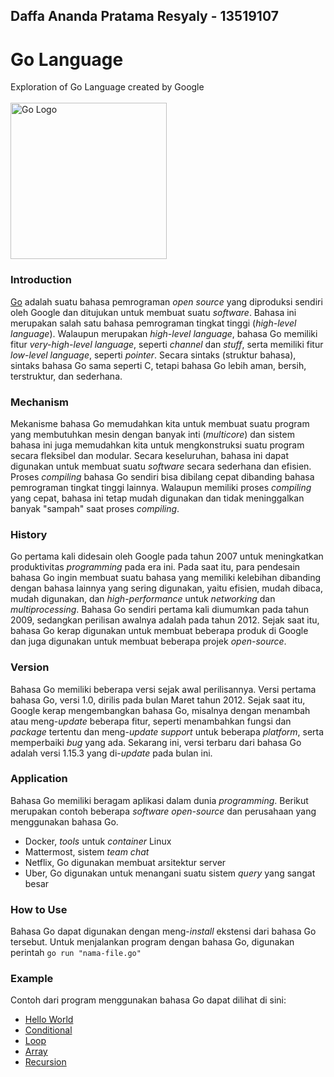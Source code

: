 ## Daffa Ananda Pratama Resyaly - 13519107
# Go Language
Exploration of Go Language created by Google
<br />
<br />
<img align="center" alt="Go Logo" width="250px" src="https://upload.wikimedia.org/wikipedia/commons/0/05/Go_Logo_Blue.svg" />

### Introduction
[Go](https://golang.org) adalah suatu bahasa pemrograman *open source* yang diproduksi sendiri oleh Google dan ditujukan untuk membuat suatu *software*.
Bahasa ini merupakan salah satu bahasa pemrograman tingkat tinggi (*high-level language*). Walaupun merupakan *high-level language*, bahasa Go memiliki fitur *very-high-level language*, seperti *channel* dan *stuff*, serta memiliki fitur *low-level language*, seperti *pointer*.
Secara sintaks (struktur bahasa), sintaks bahasa Go sama seperti C, tetapi bahasa Go lebih aman, bersih, terstruktur, dan sederhana.

### Mechanism
Mekanisme bahasa Go memudahkan kita untuk membuat suatu program yang membutuhkan mesin dengan banyak inti (*multicore*) dan sistem bahasa ini juga memudahkan kita untuk mengkonstruksi suatu program secara fleksibel dan modular. Secara keseluruhan, bahasa ini dapat digunakan untuk membuat suatu *software* secara sederhana dan efisien.
Proses *compiling* bahasa Go sendiri bisa dibilang cepat dibanding bahasa pemrograman tingkat tinggi lainnya. Walaupun memiliki proses *compiling* yang cepat, bahasa ini tetap mudah digunakan dan tidak meninggalkan banyak "sampah" saat proses *compiling*.

### History
Go pertama kali didesain oleh Google pada tahun 2007 untuk meningkatkan produktivitas *programming* pada era ini. Pada saat itu, para pendesain bahasa Go ingin membuat suatu bahasa yang memiliki kelebihan dibanding dengan bahasa lainnya yang sering digunakan, yaitu efisien, mudah dibaca, mudah digunakan, dan *high-performance* untuk *networking* dan *multiprocessing*.
Bahasa Go sendiri pertama kali diumumkan pada tahun 2009, sedangkan perilisan awalnya adalah pada tahun 2012. Sejak saat itu, bahasa Go kerap digunakan untuk membuat beberapa produk di Google dan juga digunakan untuk membuat beberapa projek *open-source*.

### Version
Bahasa Go memiliki beberapa versi sejak awal perilisannya. Versi pertama bahasa Go, versi 1.0, dirilis pada bulan Maret tahun 2012. Sejak saat itu, Google kerap mengembangkan bahasa Go, misalnya dengan menambah atau meng-*update* beberapa fitur, seperti menambahkan fungsi dan *package* tertentu dan meng-*update* *support* untuk beberapa *platform*, serta memperbaiki *bug* yang ada. Sekarang ini, versi terbaru dari bahasa Go adalah versi 1.15.3 yang di-*update* pada bulan ini.

### Application
Bahasa Go memiliki beragam aplikasi dalam dunia *programming*. Berikut merupakan contoh beberapa *software open-source* dan perusahaan yang menggunakan bahasa Go.
- Docker, *tools* untuk *container* Linux
- Mattermost, sistem *team chat*
- Netflix, Go digunakan membuat arsitektur server
- Uber, Go digunakan untuk menangani suatu sistem *query* yang sangat besar

### How to Use
Bahasa Go dapat digunakan dengan meng-*install* ekstensi dari bahasa Go tersebut.
Untuk menjalankan program dengan bahasa Go, digunakan perintah ```go run "nama-file.go"```

### Example
Contoh dari program menggunakan bahasa Go dapat dilihat di sini:
- [Hello World](test/helloworld.go)
- [Conditional](test/conditional.go)
- [Loop](test/loop.go)
- [Array](test/array.go)
- [Recursion](test/recursion.go)
